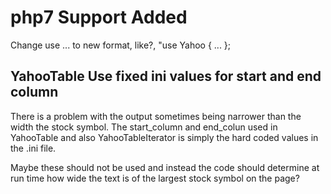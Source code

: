# php7 Support Added

Change use ... to new format, like?, "use Yahoo { ... };

## YahooTable Use fixed ini values for start and end column

There is a problem with the output sometimes being narrower than the width the stock symbol. The start\_column and end\_colun used in
YahooTable and also YahooTableIterator is simply the hard coded values in the .ini file. 

Maybe these should not be used and instead the code should determine at run time how wide the text is of the largest stock symbol on the page?
